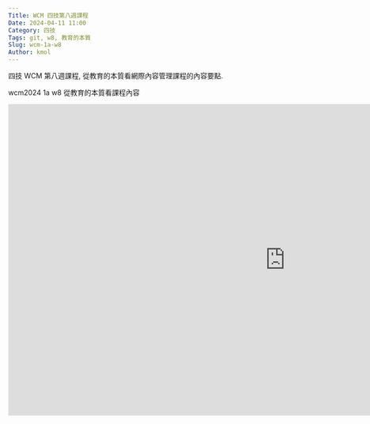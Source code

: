 ```yaml
---
Title: WCM 四技第八週課程
Date: 2024-04-11 11:00
Category: 四技
Tags: git, w8, 教育的本質
Slug: wcm-1a-w8
Author: kmol
---
```


四技 WCM 第八週課程, 從教育的本質看網際內容管理課程的內容要點.

<!-- PELICAN_END_SUMMARY -->

wcm2024 1a w8 從教育的本質看課程內容

<iframe width="1120" height="630" src="https://www.youtube.com/embed/zmKrkX8Z8UQ?si=AfZtmoTFHE_e7iKH" title="YouTube video player" frameborder="0" allow="accelerometer; autoplay; clipboard-write; encrypted-media; gyroscope; picture-in-picture; web-share" referrerpolicy="strict-origin-when-cross-origin" allowfullscreen></iframe>